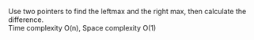 Use two pointers to find the leftmax and the right max, then calculate the difference.  
Time complexity O(n), Space complexity O(1)